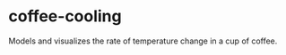 coffee-cooling
==============

Models and visualizes the rate of temperature change in a cup of coffee.
